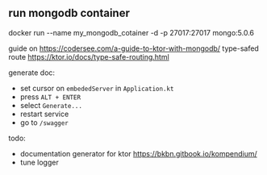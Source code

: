 ## run mongodb container
docker run --name my_mongodb_cotainer -d -p 27017:27017 mongo:5.0.6

guide on https://codersee.com/a-guide-to-ktor-with-mongodb/
type-safed route https://ktor.io/docs/type-safe-routing.html

generate doc:
- set cursor on ``embededServer`` in ``Application.kt``
- press `ALT + ENTER`
- select `Generate...`
- restart service
- go to ``/swagger``

todo:
- documentation generator for ktor https://bkbn.gitbook.io/kompendium/
- tune logger